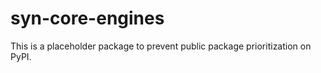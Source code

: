 # syn-core-engines

This is a placeholder package to prevent public package prioritization on PyPI.
